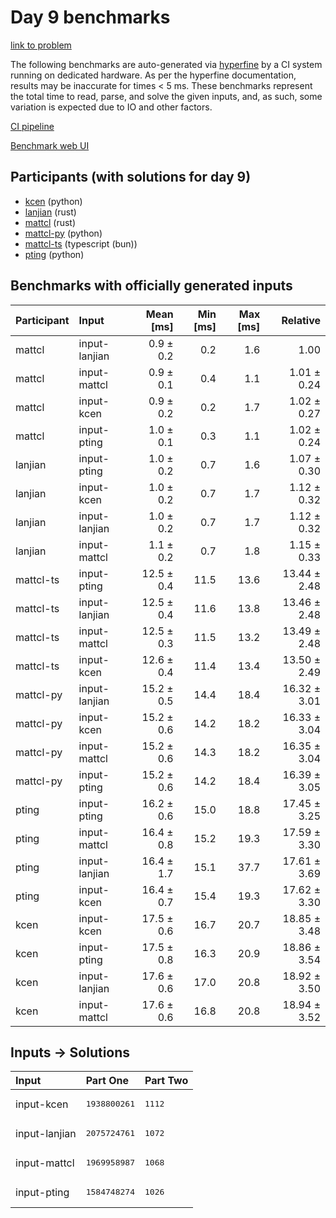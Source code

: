 # Day 9 benchmarks

[link to problem](https://adventofcode.com/2023/day/9)

The following benchmarks are auto-generated via
[hyperfine](https://github.com/sharkdp/hyperfine) by a CI system running on
dedicated hardware. As per the hyperfine documentation, results may be
inaccurate for times < 5 ms. These benchmarks represent the total time to read,
parse, and solve the given inputs, and, as such, some variation is expected due
to IO and other factors.

[CI pipeline](http://ci.papercode.net:8080/teams/main/pipelines/aoc2023)

[Benchmark web UI](https://aoc.ancalagon.black)


## Participants (with solutions for day 9)

- [kcen](https://github.com/kcen/aoc2023) (python)
- [lanjian](https://github.com/lanjian/aoc-2023) (rust)
- [mattcl](https://github.com/mattcl/aoc2023) (rust)
- [mattcl-py](https://github.com/mattcl/aoc2023-py) (python)
- [mattcl-ts](https://github.com/mattcl/aoc2023-js) (typescript (bun))
- [pting](https://github.com/pting/aoc2023) (python)


## Benchmarks with officially generated inputs

| Participant | Input | Mean [ms] | Min [ms] | Max [ms] | Relative |
|:---|:---|---:|---:|---:|---:|
| mattcl | input-lanjian | 0.9 ± 0.2 | 0.2 | 1.6 | 1.00 |
| mattcl | input-mattcl | 0.9 ± 0.1 | 0.4 | 1.1 | 1.01 ± 0.24 |
| mattcl | input-kcen | 0.9 ± 0.2 | 0.2 | 1.7 | 1.02 ± 0.27 |
| mattcl | input-pting | 1.0 ± 0.1 | 0.3 | 1.1 | 1.02 ± 0.24 |
| lanjian | input-pting | 1.0 ± 0.2 | 0.7 | 1.6 | 1.07 ± 0.30 |
| lanjian | input-kcen | 1.0 ± 0.2 | 0.7 | 1.7 | 1.12 ± 0.32 |
| lanjian | input-lanjian | 1.0 ± 0.2 | 0.7 | 1.7 | 1.12 ± 0.32 |
| lanjian | input-mattcl | 1.1 ± 0.2 | 0.7 | 1.8 | 1.15 ± 0.33 |
| mattcl-ts | input-pting | 12.5 ± 0.4 | 11.5 | 13.6 | 13.44 ± 2.48 |
| mattcl-ts | input-lanjian | 12.5 ± 0.4 | 11.6 | 13.8 | 13.46 ± 2.48 |
| mattcl-ts | input-mattcl | 12.5 ± 0.3 | 11.5 | 13.2 | 13.49 ± 2.48 |
| mattcl-ts | input-kcen | 12.6 ± 0.4 | 11.4 | 13.4 | 13.50 ± 2.49 |
| mattcl-py | input-lanjian | 15.2 ± 0.5 | 14.4 | 18.4 | 16.32 ± 3.01 |
| mattcl-py | input-kcen | 15.2 ± 0.6 | 14.2 | 18.2 | 16.33 ± 3.04 |
| mattcl-py | input-mattcl | 15.2 ± 0.6 | 14.3 | 18.2 | 16.35 ± 3.04 |
| mattcl-py | input-pting | 15.2 ± 0.6 | 14.2 | 18.4 | 16.39 ± 3.05 |
| pting | input-pting | 16.2 ± 0.6 | 15.0 | 18.8 | 17.45 ± 3.25 |
| pting | input-mattcl | 16.4 ± 0.8 | 15.2 | 19.3 | 17.59 ± 3.30 |
| pting | input-lanjian | 16.4 ± 1.7 | 15.1 | 37.7 | 17.61 ± 3.69 |
| pting | input-kcen | 16.4 ± 0.7 | 15.4 | 19.3 | 17.62 ± 3.30 |
| kcen | input-kcen | 17.5 ± 0.6 | 16.7 | 20.7 | 18.85 ± 3.48 |
| kcen | input-pting | 17.5 ± 0.8 | 16.3 | 20.9 | 18.86 ± 3.54 |
| kcen | input-lanjian | 17.6 ± 0.6 | 17.0 | 20.8 | 18.92 ± 3.50 |
| kcen | input-mattcl | 17.6 ± 0.6 | 16.8 | 20.8 | 18.94 ± 3.52 |


## Inputs -> Solutions

| Input | Part One | Part Two |
|:---|:---|:---|
|input-kcen|<pre>1938800261</pre>|<pre>1112</pre>|
|input-lanjian|<pre>2075724761</pre>|<pre>1072</pre>|
|input-mattcl|<pre>1969958987</pre>|<pre>1068</pre>|
|input-pting|<pre>1584748274</pre>|<pre>1026</pre>|